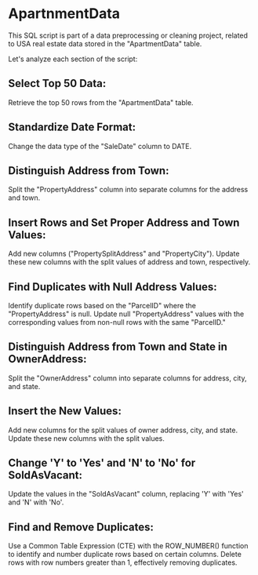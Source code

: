 # ApartnmentData
This SQL script is part of a data preprocessing or cleaning project, related to USA real estate data stored in the "ApartmentData" table.

Let's analyze each section of the script:

## Select Top 50 Data:

Retrieve the top 50 rows from the "ApartmentData" table.
## Standardize Date Format:

Change the data type of the "SaleDate" column to DATE.
## Distinguish Address from Town:

Split the "PropertyAddress" column into separate columns for the address and town.
##  Insert Rows and Set Proper Address and Town Values:

Add new columns ("PropertySplitAddress" and "PropertyCity").
Update these new columns with the split values of address and town, respectively.
## Find Duplicates with Null Address Values:

Identify duplicate rows based on the "ParcelID" where the "PropertyAddress" is null.
Update null "PropertyAddress" values with the corresponding values from non-null rows with the same "ParcelID."
## Distinguish Address from Town and State in OwnerAddress:

Split the "OwnerAddress" column into separate columns for address, city, and state.
## Insert the New Values:

Add new columns for the split values of owner address, city, and state.
Update these new columns with the split values.
## Change 'Y' to 'Yes' and 'N' to 'No' for SoldAsVacant:

Update the values in the "SoldAsVacant" column, replacing 'Y' with 'Yes' and 'N' with 'No'.
## Find and Remove Duplicates:

Use a Common Table Expression (CTE) with the ROW_NUMBER() function to identify and number duplicate rows based on certain columns.
Delete rows with row numbers greater than 1, effectively removing duplicates.
